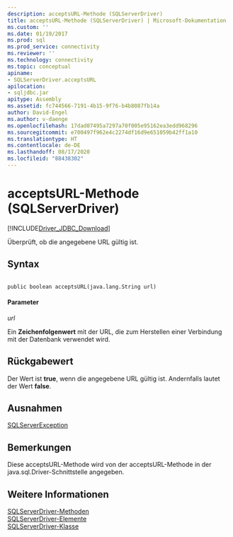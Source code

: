 ```yaml
---
description: acceptsURL-Methode (SQLServerDriver)
title: acceptsURL-Methode (SQLServerDriver) | Microsoft-Dokumentation
ms.custom: ''
ms.date: 01/19/2017
ms.prod: sql
ms.prod_service: connectivity
ms.reviewer: ''
ms.technology: connectivity
ms.topic: conceptual
apiname:
- SQLServerDriver.acceptsURL
apilocation:
- sqljdbc.jar
apitype: Assembly
ms.assetid: fc744566-7191-4b15-9f76-b4b8087fb14a
author: David-Engel
ms.author: v-daenge
ms.openlocfilehash: 17dad07495a7297a70f005e95162ea3edd968296
ms.sourcegitcommit: e700497f962e4c2274df16d9e651059b42ff1a10
ms.translationtype: HT
ms.contentlocale: de-DE
ms.lasthandoff: 08/17/2020
ms.locfileid: "88438302"
---
```

# <a name="acceptsurl-method-sqlserverdriver"></a>acceptsURL-Methode (SQLServerDriver)
[!INCLUDE[Driver_JDBC_Download](../../../includes/driver_jdbc_download.md)]

  Überprüft, ob die angegebene URL gültig ist.  
  
## <a name="syntax"></a>Syntax  
  
```  
  
public boolean acceptsURL(java.lang.String url)  
```  
  
#### <a name="parameters"></a>Parameter  
 *url*  
  
 Ein **Zeichenfolgenwert** mit der URL, die zum Herstellen einer Verbindung mit der Datenbank verwendet wird.  
  
## <a name="return-value"></a>Rückgabewert  
 Der Wert ist **true**, wenn die angegebene URL gültig ist. Andernfalls lautet der Wert **false**.  
  
## <a name="exceptions"></a>Ausnahmen  
 [SQLServerException](../../../connect/jdbc/reference/sqlserverexception-class.md)  
  
## <a name="remarks"></a>Bemerkungen  
 Diese acceptsURL-Methode wird von der acceptsURL-Methode in der java.sql.Driver-Schnittstelle angegeben.  
  
## <a name="see-also"></a>Weitere Informationen  
 [SQLServerDriver-Methoden](../../../connect/jdbc/reference/sqlserverdriver-methods.md)   
 [SQLServerDriver-Elemente](../../../connect/jdbc/reference/sqlserverdriver-members.md)   
 [SQLServerDriver-Klasse](../../../connect/jdbc/reference/sqlserverdriver-class.md)  
  
  
